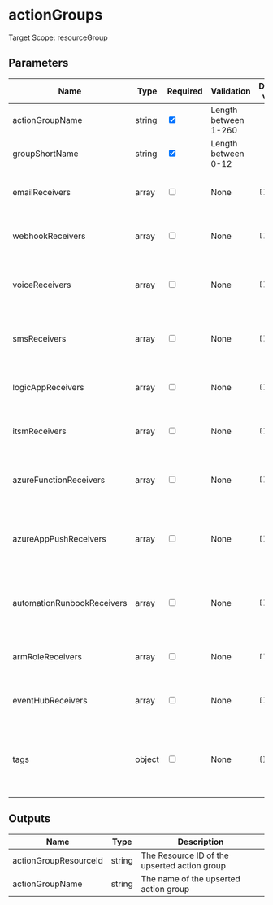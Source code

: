 ﻿# actionGroups

Target Scope: resourceGroup

## Parameters
| Name | Type | Required | Validation | Default value | Description |
| -- |  -- | -- | -- | -- | -- |
| actionGroupName | string | <input type="checkbox" checked> | Length between 1-260 | <pre></pre> | The name of the actionGroup to upsert. |
| groupShortName | string | <input type="checkbox" checked> | Length between 0-12 | <pre></pre> | Short name up to 12 characters for the Action group |
| emailReceivers | array | <input type="checkbox"> | None | <pre>[]</pre> | Array of emailReceivers to receive alerts for this alertGroup. See https://docs.microsoft.com/en-us/azure/templates/microsoft.insights/actiongroups?tabs=bicep#emailreceiver for documentation. |
| webhookReceivers | array | <input type="checkbox"> | None | <pre>[]</pre> | Array of webhookReceivers to receive alerts for this alertGroup. See https://docs.microsoft.com/en-us/azure/templates/microsoft.insights/actiongroups?tabs=bicep#webhookreceiver for documentation. |
| voiceReceivers | array | <input type="checkbox"> | None | <pre>[]</pre> | Array of voiceReceivers to receive alerts for this alertGroup using Voicecalls. See https://docs.microsoft.com/en-us/azure/templates/microsoft.insights/actiongroups?tabs=bicep#voicereceiver for documentation. |
| smsReceivers | array | <input type="checkbox"> | None | <pre>[]</pre> | Array of smsReceivers to receive alerts for this alertGroup using SMS. See https://docs.microsoft.com/en-us/azure/templates/microsoft.insights/actiongroups?tabs=bicep#smsreceiver for documentation. |
| logicAppReceivers | array | <input type="checkbox"> | None | <pre>[]</pre> | Array of logicAppReceivers to receive alerts for this alertGroup. See https://docs.microsoft.com/en-us/azure/templates/microsoft.insights/actiongroups?tabs=bicep#logicappreceiver for documentation. |
| itsmReceivers | array | <input type="checkbox"> | None | <pre>[]</pre> | Array of itsmReceivers to receive alerts for this alertGroup. See https://docs.microsoft.com/en-us/azure/templates/microsoft.insights/actiongroups?tabs=bicep#itsmreceiver for documentation. |
| azureFunctionReceivers | array | <input type="checkbox"> | None | <pre>[]</pre> | Array of azureFunctionReceivers to receive alerts for this alertGroup. See https://docs.microsoft.com/en-us/azure/templates/microsoft.insights/actiongroups?tabs=bicep#azurefunctionreceiver for documentation. |
| azureAppPushReceivers | array | <input type="checkbox"> | None | <pre>[]</pre> | Array of azureAppPushReceivers to receive alerts for this alertGroup. See https://docs.microsoft.com/en-us/azure/templates/microsoft.insights/actiongroups?tabs=bicep#azureapppushreceiver for documentation. |
| automationRunbookReceivers | array | <input type="checkbox"> | None | <pre>[]</pre> | Array of automationRunbookReceivers to receive alerts for this alertGroup. See https://docs.microsoft.com/en-us/azure/templates/microsoft.insights/actiongroups?tabs=bicep#automationrunbookreceiver for documentation. |
| armRoleReceivers | array | <input type="checkbox"> | None | <pre>[]</pre> | Array of armRoleReceivers to receive alerts for this alertGroup. See https://docs.microsoft.com/en-us/azure/templates/microsoft.insights/actiongroups?tabs=bicep#armrolereceiver for documentation. |
| eventHubReceivers | array | <input type="checkbox"> | None | <pre>[]</pre> | Array of eventHubReceivers to receive alerts for this alertGroup. See https://docs.microsoft.com/en-us/azure/templates/microsoft.insights/actiongroups?tabs=bicep#eventhubreceiver for documentation. |
| tags | object | <input type="checkbox"> | None | <pre>{}</pre> | The tags to apply to this resource. This is an object with key/value pairs.<br>Example:<br>{<br>&nbsp;&nbsp;&nbsp;FirstTag: myvalue<br>&nbsp;&nbsp;&nbsp;SecondTag: another value<br>} |

## Outputs
| Name | Type | Description |
| -- |  -- | -- |
| actionGroupResourceId | string | The Resource ID of the upserted action group |
| actionGroupName | string | The name of the upserted action group |
